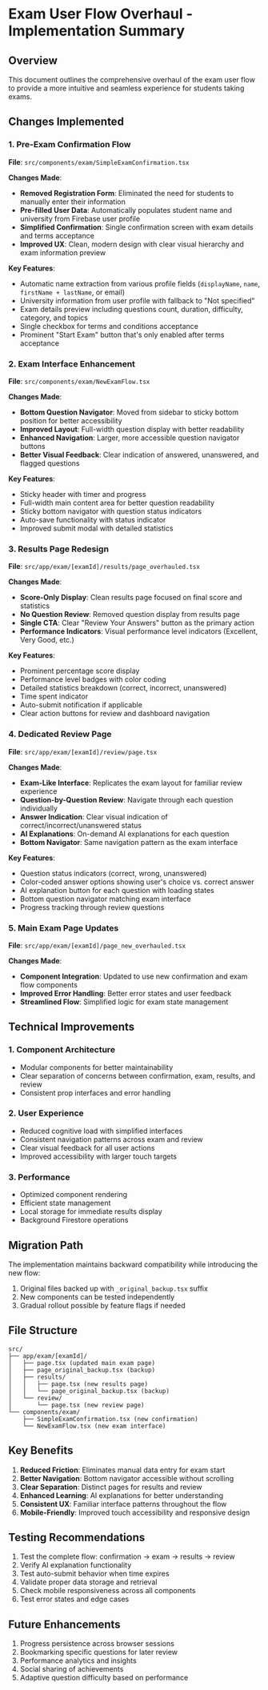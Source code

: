 # Exam User Flow Overhaul - Implementation Summary

## Overview
This document outlines the comprehensive overhaul of the exam user flow to provide a more intuitive and seamless experience for students taking exams.

## Changes Implemented

### 1. Pre-Exam Confirmation Flow

**File**: `src/components/exam/SimpleExamConfirmation.tsx`

**Changes Made**:
- **Removed Registration Form**: Eliminated the need for students to manually enter their information
- **Pre-filled User Data**: Automatically populates student name and university from Firebase user profile
- **Simplified Confirmation**: Single confirmation screen with exam details and terms acceptance
- **Improved UX**: Clean, modern design with clear visual hierarchy and exam information preview

**Key Features**:
- Automatic name extraction from various profile fields (`displayName`, `name`, `firstName + lastName`, or email)
- University information from user profile with fallback to "Not specified"
- Exam details preview including questions count, duration, difficulty, category, and topics
- Single checkbox for terms and conditions acceptance
- Prominent "Start Exam" button that's only enabled after terms acceptance

### 2. Exam Interface Enhancement

**File**: `src/components/exam/NewExamFlow.tsx`

**Changes Made**:
- **Bottom Question Navigator**: Moved from sidebar to sticky bottom position for better accessibility
- **Improved Layout**: Full-width question display with better readability
- **Enhanced Navigation**: Larger, more accessible question navigator buttons
- **Better Visual Feedback**: Clear indication of answered, unanswered, and flagged questions

**Key Features**:
- Sticky header with timer and progress
- Full-width main content area for better question readability
- Sticky bottom navigator with question status indicators
- Auto-save functionality with status indicator
- Improved submit modal with detailed statistics

### 3. Results Page Redesign

**File**: `src/app/exam/[examId]/results/page_overhauled.tsx`

**Changes Made**:
- **Score-Only Display**: Clean results page focused on final score and statistics
- **No Question Review**: Removed question display from results page
- **Single CTA**: Clear "Review Your Answers" button as the primary action
- **Performance Indicators**: Visual performance level indicators (Excellent, Very Good, etc.)

**Key Features**:
- Prominent percentage score display
- Performance level badges with color coding
- Detailed statistics breakdown (correct, incorrect, unanswered)
- Time spent indicator
- Auto-submit notification if applicable
- Clear action buttons for review and dashboard navigation

### 4. Dedicated Review Page

**File**: `src/app/exam/[examId]/review/page.tsx`

**Changes Made**:
- **Exam-Like Interface**: Replicates the exam layout for familiar review experience
- **Question-by-Question Review**: Navigate through each question individually
- **Answer Indication**: Clear visual indication of correct/incorrect/unanswered status
- **AI Explanations**: On-demand AI explanations for each question
- **Bottom Navigator**: Same navigation pattern as the exam interface

**Key Features**:
- Question status indicators (correct, wrong, unanswered)
- Color-coded answer options showing user's choice vs. correct answer
- AI explanation button for each question with loading states
- Bottom question navigator matching exam interface
- Progress tracking through review questions

### 5. Main Exam Page Updates

**File**: `src/app/exam/[examId]/page_new_overhauled.tsx`

**Changes Made**:
- **Component Integration**: Updated to use new confirmation and exam flow components
- **Improved Error Handling**: Better error states and user feedback
- **Streamlined Flow**: Simplified logic for exam state management

## Technical Improvements

### 1. Component Architecture
- Modular components for better maintainability
- Clear separation of concerns between confirmation, exam, results, and review
- Consistent prop interfaces and error handling

### 2. User Experience
- Reduced cognitive load with simplified interfaces
- Consistent navigation patterns across exam and review
- Clear visual feedback for all user actions
- Improved accessibility with larger touch targets

### 3. Performance
- Optimized component rendering
- Efficient state management
- Local storage for immediate results display
- Background Firestore operations

## Migration Path

The implementation maintains backward compatibility while introducing the new flow:

1. Original files backed up with `_original_backup.tsx` suffix
2. New components can be tested independently
3. Gradual rollout possible by feature flags if needed

## File Structure

```
src/
├── app/exam/[examId]/
│   ├── page.tsx (updated main exam page)
│   ├── page_original_backup.tsx (backup)
│   ├── results/
│   │   ├── page.tsx (new results page)
│   │   └── page_original_backup.tsx (backup)
│   └── review/
│       └── page.tsx (new review page)
└── components/exam/
    ├── SimpleExamConfirmation.tsx (new confirmation)
    └── NewExamFlow.tsx (new exam interface)
```

## Key Benefits

1. **Reduced Friction**: Eliminates manual data entry for exam start
2. **Better Navigation**: Bottom navigator accessible without scrolling
3. **Clear Separation**: Distinct pages for results and review
4. **Enhanced Learning**: AI explanations for better understanding
5. **Consistent UX**: Familiar interface patterns throughout the flow
6. **Mobile-Friendly**: Improved touch accessibility and responsive design

## Testing Recommendations

1. Test the complete flow: confirmation → exam → results → review
2. Verify AI explanation functionality
3. Test auto-submit behavior when time expires
4. Validate proper data storage and retrieval
5. Check mobile responsiveness across all components
6. Test error states and edge cases

## Future Enhancements

1. Progress persistence across browser sessions
2. Bookmarking specific questions for later review
3. Performance analytics and insights
4. Social sharing of achievements
5. Adaptive question difficulty based on performance
